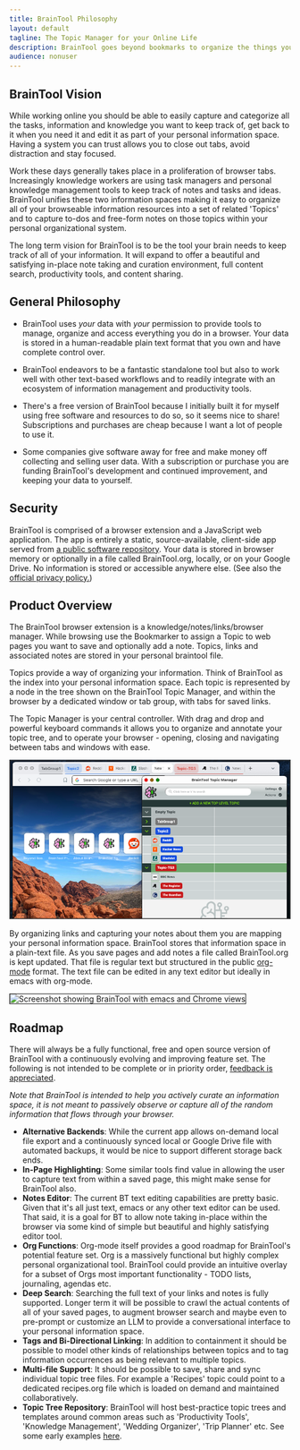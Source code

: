 ```yaml
---
title: BrainTool Philosophy
layout: default
tagline: The Topic Manager for your Online Life
description: BrainTool goes beyond bookmarks to organize the things you want to remember and get back to. Free and private. Download now!
audience: nonuser
---
```

## BrainTool Vision
While working online you should be able to easily capture and categorize all the tasks, information and knowledge you want to keep track of, get back to it when you need it and edit it as part of your personal information space. Having a system you can trust allows you to close out tabs, avoid distraction and stay focused.

Work these days generally takes place in a proliferation of browser tabs. Increasingly knowledge workers are using task managers and personal knowledge management tools to keep track of notes and tasks and ideas. BrainTool unifies these two information spaces making it easy to organize all of your browseable information resources into a set of related 'Topics' and to capture to-dos and free-form notes on those topics within your personal organizational system.

The long term vision for BrainTool is to be the tool your brain needs to keep track of all of your information. It will expand to offer a beautiful and satisfying in-place note taking and curation environment, full content search, productivity tools, and content sharing.

## General Philosophy
- BrainTool uses *your* data with *your* permission to provide tools to manage, organize and access everything you do in a browser. Your data is stored in a human-readable plain text format that you own and have complete control over. 

- BrainTool endeavors to be a fantastic standalone tool but also to work well with other text-based workflows and to readily integrate with an ecosystem of information management and productivity tools.

- There's a free version of BrainTool because I initially built it for myself using free software and resources to do so, so it seems nice to share! Subscriptions and purchases are cheap because I want a lot of people to use it.

- Some companies give software away for free and make money off collecting and selling user data. With a subscription or purchase you are funding BrainTool's development and continued improvement, and keeping your data to yourself.

## Security
BrainTool is comprised of a browser extension and a JavaScript web application. The app is entirely a static, source-available, client-side app served from [a public software repository](https://github.com/tconfrey/BrainTool). Your data is stored in browser memory or optionally in a file called BrainTool.org, locally, or on your Google Drive. No information is stored or accessible anywhere else. (See also the [official privacy policy.](./BrainToolPrivacyPolicy.pdf))

## Product Overview
The BrainTool browser extension is a knowledge/notes/links/browser manager. While browsing use the Bookmarker to assign a Topic to web pages you want to save and optionally add a note. Topics, links and associated notes are stored in your personal braintool file. 

Topics provide a way of organizing your information. Think of BrainTool as the index into your personal information space. Each topic is represented by a node in the tree shown on the BrainTool Topic Manager, and within the browser by a dedicated window or tab group, with tabs for saved links. 

The Topic Manager is your central controller. With drag and drop and powerful keyboard commands it allows you to organize and annotate your topic tree, and to operate your browser - opening, closing and navigating between tabs and windows with ease.

<img src="/media/ReleaseCandidate-TG.png" alt="Tab Groups">

By organizing links and capturing your notes about them you are mapping your personal information space. BrainTool stores that information space in a plain-text file. As you save pages and add notes a file called BrainTool.org is kept updated. That file is regular text but structured in the public [org-mode](http://orgmode.org) format. The text file can be edited in any text editor but ideally in emacs with org-mode.

<img src="/site/ScreenShot.png" style="border:solid; border-width:thin;" alt="Screenshot showing BrainTool with emacs and Chrome views">

<!--
# <A href="#concepts">Concepts</A>
BrainTool (BT) is loosely based on the semantic web idea of [Topic Maps](https://ontopia.net/topicmaps/materials/tao.html) which define a 'TAO' of information: _Topics_ as an organizational unit, _Associations_ between topics, and _Occurrences_ of information about a topic. There's a more detailed treatment of [using Topic Maps to manage your online life.]({% post_url 2021-05-15-Browser-Productivity-with-a-Topic-Manager%})

## Topics
Topics are the basic unit of organization. A project you are working on can be a topic. An area of responsibility can be a topic (eg Home Finances). As can a set of resources you want to keep track of (eg web sites related to programming Chrome Extensions). Every parent node in the BT Topic Manager is a topic.

## Associations
Associations are links capturing a relationship between topics. Currently in BT the only associations are containment relationships between a topic and its subtopics. In the longer term bidirectional links will capture other kinds of association.

## Occurrences
Occurrences of information about a topic are the things you save and capture into your braintool file. That includes all of your saved pages as well as the notes associated with a page or topic.
-->

## Roadmap
There will always be a fully functional, free and open source version of BrainTool with a continuously evolving and improving feature set. The following is not intended to be complete or in priority order, [feedback is appreciated](https://groups.google.com/u/0/g/braintool-discussion).

*Note that BrainTool is intended to help you actively curate an information space, it is not meant to passively observe or capture all of the random information that flows through your browser.*

- **Alternative Backends**: While the current app allows on-demand local file export and a continuously synced local or Google Drive file with automated backups, it would be nice to support different storage back ends.
- **In-Page Highlighting**: Some similar tools find value in allowing the user to capture text from within a saved page, this might make sense for BrainTool also.
- **Notes Editor**: The current BT text editing capabilities are pretty basic. Given that it's all just text, emacs or any other text editor can be used. That said, it is a goal for BT to allow note taking in-place within the browser via some kind of simple but beautiful and highly satisfying editor tool.
- **Org Functions**: Org-mode itself provides a good roadmap for BrainTool's potential feature set. Org is a massively functional but highly complex personal organizational tool. BrainTool could provide an intuitive overlay for a subset of Orgs most important functionality - TODO lists, journaling, agendas etc.
- **Deep Search**: Searching the full text of your links and notes is fully supported. Longer term it will be possible to crawl the actual contents of all of your saved pages, to augment browser search and maybe even to pre-prompt or customize an LLM to provide a conversational interface to your personal information space.
- **Tags and Bi-Directional Linking**: In addition to containment it should be possible to model other kinds of relationships between topics and to tag information occurrences as being relevant to multiple topics.
- **Multi-file Support**: It should be possible to save, share and sync individual topic tree files. For example a 'Recipes' topic could point to a dedicated recipes.org file which is loaded on demand and maintained collaboratively. 
- **Topic Tree Repository**: BrainTool will host best-practice topic trees and templates around common areas such as 'Productivity Tools', 'Knowledge Management', 'Wedding Organizer', 'Trip Planner' etc. See some early examples [here](https://braintool.org/topicTrees/).
<br/><br/>